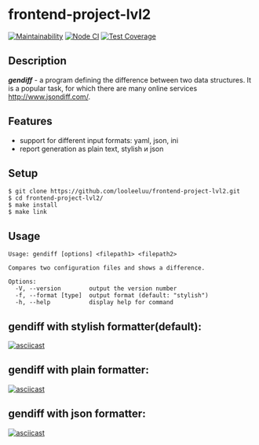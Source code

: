# frontend-project-lvl2
[![Maintainability](https://api.codeclimate.com/v1/badges/00e32e6f7a722adcacf4/maintainability)](https://codeclimate.com/github/looleeluu/frontend-project-lvl2/maintainability)
[![Node CI](https://github.com/looleeluu/frontend-project-lvl2/workflows/Node%20CI/badge.svg?event=push)](https://github.com/looleeluu/frontend-project-lvl2/actions)
[![Test Coverage](https://api.codeclimate.com/v1/badges/00e32e6f7a722adcacf4/test_coverage)](https://codeclimate.com/github/looleeluu/frontend-project-lvl2/test_coverage)

## Description

***gendiff*** - a program defining the difference between two data structures. It is a popular task, for which there are many online services http://www.jsondiff.com/.

## Features

* support for different input formats: yaml, json, ini
* report generation as plain text, stylish и json

## Setup

```
$ git clone https://github.com/looleeluu/frontend-project-lvl2.git
$ cd frontend-project-lvl2/
$ make install
$ make link
```

## Usage
```
Usage: gendiff [options] <filepath1> <filepath2>

Compares two configuration files and shows a difference.

Options:
  -V, --version        output the version number
  -f, --format [type]  output format (default: "stylish")
  -h, --help           display help for command
```

## gendiff with stylish formatter(default):

[![asciicast](https://asciinema.org/a/367813.svg)](https://asciinema.org/a/367813)

## gendiff with plain formatter:
[![asciicast](https://asciinema.org/a/367814.svg)](https://asciinema.org/a/367814)

## gendiff with json formatter:
[![asciicast](https://asciinema.org/a/367815.svg)](https://asciinema.org/a/367815)
